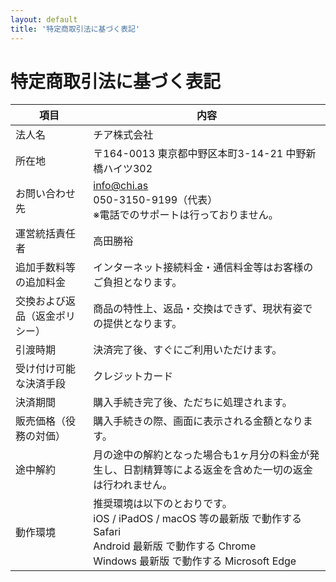 ```yaml
---
layout: default
title: '特定商取引法に基づく表記'
---
```


# 特定商取引法に基づく表記

| 項目 | 内容 |
| --- | --- |
| 法人名 | チア株式会社 |
| 所在地 | 〒164-0013 東京都中野区本町3-14-21 中野新橋ハイツ302 |
| お問い合わせ先 | info@chi.as<br>050-3150-9199（代表）<br>※電話でのサポートは行っておりません。 |
| 運営統括責任者 | 高田勝裕 |
| 追加手数料等の追加料金 | インターネット接続料金・通信料金等はお客様のご負担となります。 |
| 交換および返品（返金ポリシー） | 商品の特性上、返品・交換はできず、現状有姿での提供となります。|
| 引渡時期 | 決済完了後、すぐにご利用いただけます。 |
| 受け付け可能な決済手段 | クレジットカード |
| 決済期間 | 購入手続き完了後、ただちに処理されます。 |
| 販売価格（役務の対価） | 購入手続きの際、画面に表示される金額となります。 |
| 途中解約 | 月の途中の解約となった場合も1ヶ月分の料金が発生し、日割精算等による返金を含めた一切の返金は行われません。 |
| 動作環境 | 推奨環境は以下のとおりです。<br>iOS / iPadOS / macOS 等の最新版 で動作する Safari<br>Android 最新版 で動作する Chrome<br>Windows 最新版 で動作する Microsoft Edge|